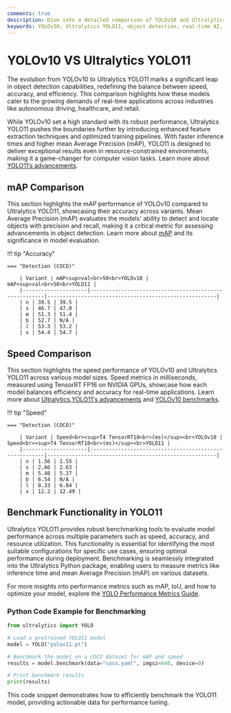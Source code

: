 ```yaml
---
comments: true
description: Dive into a detailed comparison of YOLOv10 and Ultralytics YOLO11, highlighting advancements in object detection, real-time AI capabilities, and efficiency for edge and cloud environments. Explore how YOLO11 redefines computer vision with faster processing and enhanced accuracy compared to its predecessor.
keywords: YOLOv10, Ultralytics YOLO11, object detection, real-time AI, edge AI, computer vision, AI model comparison, YOLO advancements
---
```


# YOLOv10 VS Ultralytics YOLO11

The evolution from YOLOv10 to Ultralytics YOLO11 marks a significant leap in object detection capabilities, redefining the balance between speed, accuracy, and efficiency. This comparison highlights how these models cater to the growing demands of real-time applications across industries like autonomous driving, healthcare, and retail.

While YOLOv10 set a high standard with its robust performance, Ultralytics YOLO11 pushes the boundaries further by introducing enhanced feature extraction techniques and optimized training pipelines. With faster inference times and higher mean Average Precision (mAP), YOLO11 is designed to deliver exceptional results even in resource-constrained environments, making it a game-changer for computer vision tasks. Learn more about [YOLO11’s advancements](https://www.ultralytics.com/blog/ultralytics-yolo11-has-arrived-redefine-whats-possible-in-ai).

## mAP Comparison

This section highlights the mAP performance of YOLOv10 compared to Ultralytics YOLO11, showcasing their accuracy across variants. Mean Average Precision (mAP) evaluates the models' ability to detect and locate objects with precision and recall, making it a critical metric for assessing advancements in object detection. Learn more about [mAP](https://www.ultralytics.com/glossary/mean-average-precision-map) and its significance in model evaluation.

!!! tip "Accuracy"

    === "Detection (COCO)"

    	| Variant | mAP<sup>val<br>50<br>YOLOv10 | mAP<sup>val<br>50<br>YOLO11 |
    	|---------------------|-------------------------------------------------------|-------------------------------------------------------|
    	| n | 39.5 | 39.5 |
    	| s | 46.7 | 47.0 |
    	| m | 51.3 | 51.4 |
    	| b | 52.7 | N/A |
    	| l | 53.3 | 53.2 |
    	| x | 54.4 | 54.7 |


## Speed Comparison

This section highlights the speed performance of YOLOv10 and Ultralytics YOLO11 across various model sizes. Speed metrics in milliseconds, measured using TensorRT FP16 on NVIDIA GPUs, showcase how each model balances efficiency and accuracy for real-time applications. Learn more about [Ultralytics YOLO11's advancements](https://www.ultralytics.com/blog/ultralytics-yolo11-has-arrived-redefine-whats-possible-in-ai) and [YOLOv10 benchmarks](https://docs.ultralytics.com/models/yolov10/).

!!! tip "Speed"

    === "Detection (COCO)"

    	| Variant | Speed<br><sup>T4 TensorRT10<br>(ms)</sup><br>YOLOv10 | Speed<br><sup>T4 TensorRT10<br>(ms)</sup><br>YOLO11 |
    	|---------------------|-------------------------------------------------------|-------------------------------------------------------|
    	| n | 1.56 | 1.55 |
    	| s | 2.66 | 2.63 |
    	| m | 5.48 | 5.27 |
    	| b | 6.54 | N/A |
    	| l | 8.33 | 6.84 |
    	| x | 12.2 | 12.49 |

## Benchmark Functionality in YOLO11

Ultralytics YOLO11 provides robust benchmarking tools to evaluate model performance across multiple parameters such as speed, accuracy, and resource utilization. This functionality is essential for identifying the most suitable configurations for specific use cases, ensuring optimal performance during deployment. Benchmarking is seamlessly integrated into the Ultralytics Python package, enabling users to measure metrics like inference time and mean Average Precision (mAP) on various datasets.

For more insights into performance metrics such as mAP, IoU, and how to optimize your model, explore the [YOLO Performance Metrics Guide](https://docs.ultralytics.com/guides/).

### Python Code Example for Benchmarking

```python
from ultralytics import YOLO

# Load a pretrained YOLO11 model
model = YOLO("yolov11.pt")

# Benchmark the model on a COCO dataset for mAP and speed
results = model.benchmark(data="coco.yaml", imgsz=640, device=0)

# Print benchmark results
print(results)
```

This code snippet demonstrates how to efficiently benchmark the YOLO11 model, providing actionable data for performance tuning.
